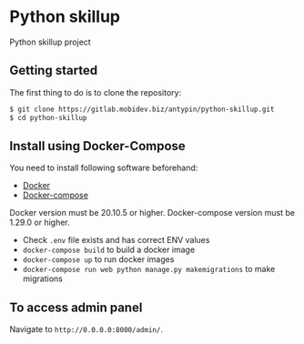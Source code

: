 # Python skillup

Python skillup project

## Getting started

The first thing to do is to clone the repository:

```sh
$ git clone https://gitlab.mobidev.biz/antypin/python-skillup.git
$ cd python-skillup
```

## Install using Docker-Compose

You need to install following software beforehand:
* [Docker](https://docs.docker.com/install/)
* [Docker-compose](https://docs.docker.com/compose/install/)

Docker version must be 20.10.5 or higher.
Docker-compose version must be 1.29.0 or higher.

* Check `.env` file exists and has correct ENV values
* `docker-compose build` to build a docker image
* `docker-compose up` to run docker images
* `docker-compose run web python manage.py makemigrations` to make migrations

## To access admin panel

Navigate to `http://0.0.0.0:8000/admin/`.

